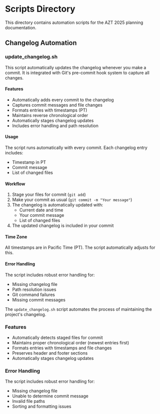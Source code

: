 # Scripts Directory

This directory contains automation scripts for the AZT 2025 planning documentation.

## Changelog Automation

### update_changelog.sh
This script automatically updates the changelog whenever you make a commit. It is integrated with Git's pre-commit hook system to capture all changes.

#### Features
- Automatically adds every commit to the changelog
- Captures commit messages and file changes
- Formats entries with timestamps (PT)
- Maintains reverse chronological order
- Automatically stages changelog updates
- Includes error handling and path resolution

#### Usage
The script runs automatically with every commit. Each changelog entry includes:
- Timestamp in PT
- Commit message
- List of changed files

#### Workflow
1. Stage your files for commit (`git add`)
2. Make your commit as usual (`git commit -m "Your message"`)
3. The changelog is automatically updated with:
   - Current date and time
   - Your commit message
   - List of changed files
4. The updated changelog is included in your commit

#### Time Zone
All timestamps are in Pacific Time (PT). The script automatically adjusts for this.

#### Error Handling
The script includes robust error handling for:
- Missing changelog file
- Path resolution issues
- Git command failures
- Missing commit messages

The `update_changelog.sh` script automates the process of maintaining the project's changelog. 

### Features

- Automatically detects staged files for commit
- Maintains proper chronological order (newest entries first)
- Formats entries with timestamps and file changes
- Preserves header and footer sections
- Automatically stages changelog updates

### Error Handling

The script includes robust error handling for:
- Missing changelog file
- Unable to determine commit message
- Invalid file paths
- Sorting and formatting issues 